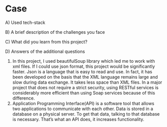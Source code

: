 # Case

A) Used tech-stack


B) A brief description of the challenges you face


C) What did you learn from this project?


D) Answers of the additional questions

1) In this project, I used beautifulSoup library which led me to work with xml files. If I could use json format, this project would be significantly faster. Json is a language that is easy to read and use.  In fact, it has been developed on the basis that the XML language remains large and slow during data exchange. It takes less space than XML files. In a major project that does not require a strict security, using RESTful services is considerably more efficient than using Soap services because of this difference.
2) Application Programming Interface(API) is a software tool that allows two applications to communicate with each other. Data is stored in a database on a physical server. To get that data, talking to that database is necessary. That’s what an API does, it increases functionality. 

